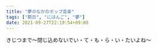 ```yaml
---
title: "夢のなかのポップ音楽"
tags: ["期日", "にほんご", "夢"]
date: 2021-09-27T22:19:54+09:00
---
```


きじつまで〜閉じ込めないでい・て・も・ら・い・たいよね〜